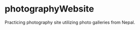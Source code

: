 # photographyWebsite
Practicing photography site utilizing photo galleries from Nepal.
<!--Free photo used from www.unsplash.com for educational purposes only-->

